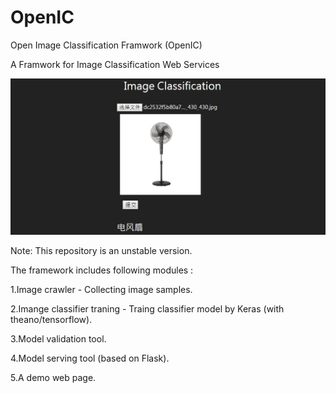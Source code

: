 # OpenIC
Open Image Classification Framwork (OpenIC)

A Framwork for Image Classification Web Services


![arch](https://raw.githubusercontent.com/HCTsai/OpenIC/master/imgclf.png) 

Note: This repository is an unstable version. 


The framework includes following modules :

1.Image crawler - Collecting image samples.

2.Imange classifier traning - Traing classifier model by Keras (with theano/tensorflow).

3.Model validation tool.

4.Model serving tool (based on Flask). 

5.A demo web page. 
